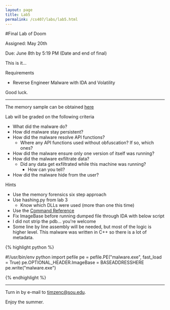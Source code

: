 ```yaml
---
layout: page
title: Lab5
permalink: /cs407/labs/lab5.html
---
```


#Final Lab of Doom

Assigned: May 20th

Due: June 8th by 5:19 PM (Date and end of final) 

This is it... 

Requirements

- Reverse Engineer Malware with IDA and Volatility 

Good luck. 

---

The memory sample can be obtained [here](https://www.dropbox.com/s/ed8p7v0zv1r6v8w/lab5.vmem?dl=0)

Lab will be graded on the following criteria 

- What did the malware do?
- How did malware stay persistent?
- How did the malware resolve API functions?
	- Where any API functions used without obfuscation? If so, which ones? 
- How did the malware ensure only one version of itself was running? 
- How did the malware exfiltrate data?
	- Did any data get exfiltrated while this machine was running? 
		- How can you tell? 
- How did the malware hide from the user? 

Hints

- Use the memory forensics six step approach 
- Use hashing.py from lab 3
	- Know which DLLs were used (more than one this time) 
- Use the [Command Reference ](https://code.google.com/p/volatility/wiki/CommandReference)
- Fix ImageBase before running dumped file through IDA with below script 
- I did not strip the pdb... you're welcome
- Some line by line assembly will be needed, but most of the logic is higher level. This malware was written in C++ so there is a lot of metadata. 

{% highlight python %}

#!/usr/bin/env python
import pefile
pe = pefile.PE("malware.exe", fast_load = True)
pe.OPTIONAL_HEADER.ImageBase = BASEADDRESSHERE
pe.write("malware.exe")

{% endhighlight %}

---

Turn in by e-mail to <a href="mailto:timzenc@sou.edu?Subject=cs407_lab5" target="_top">timzenc@sou.edu</a>.

Enjoy the summer. 



